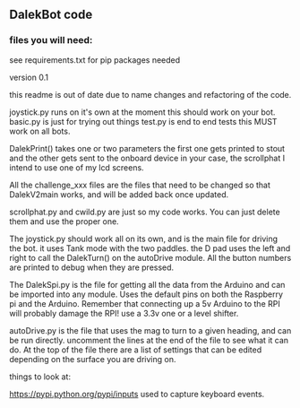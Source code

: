 ## DalekBot code
### files you will need:

see requirements.txt for pip packages needed

version 0.1


this readme is out of date due to name changes and refactoring of the code.

joystick.py runs on it's own at the moment this should work on your bot.
basic.py is just for trying out things
test.py is end to end tests this MUST work on all bots.

DalekPrint() takes one or two parameters the first one gets printed to stout and the other
gets sent to the onboard device in your case, the scrollphat I intend to use one of my lcd screens.

All the challenge_xxx files are the files that need to be changed so that DalekV2main works, and will be
added back once updated.

scrollphat.py and cwild.py are just so my code works. You can just delete them and use the proper one.


The joystick.py should work all on its own, and is the main file for driving the bot. it uses Tank mode with the two paddles. the D pad uses the left and right to call the DalekTurn() on the autoDrive module. All the button numbers are printed to debug when they are pressed.

The DalekSpi.py is the file for getting all the data from the Arduino and can be imported into any module. Uses the default pins on both the Raspberry pi and the Arduino. Remember that connecting up a 5v Arduino to the RPI will probably damage the RPI! use a 3.3v one or a level shifter.


autoDrive.py is  the file that uses the mag to turn to a given heading, and can be run directly. uncomment the lines at the end of the file to  see what it can do. At the top of the file there are a list of settings that can be edited depending on the surface you are driving on.
  
  

things to look at:

https://pypi.python.org/pypi/inputs used to capture keyboard events.




 